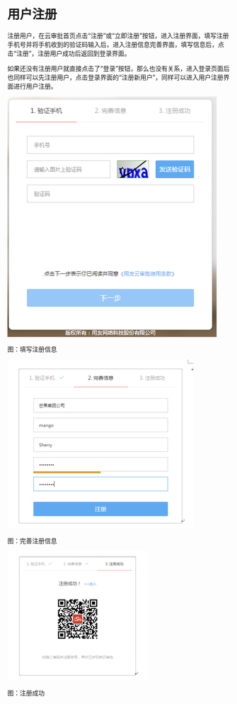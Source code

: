 # 用户注册

注册用户，在云审批首页点击“注册”或“立即注册”按钮，进入注册界面，填写注册手机号并将手机收到的验证码输入后，进入注册信息完善界面，填写信息后，点击“注册”，注册用户成功后返回到登录界面。

如果还没有注册用户就直接点击了“登录”按钮，那么也没有关系，进入登录页面后也同样可以先注册用户，点击登录界面的“注册新用户”，同样可以进入用户注册界面进行用户注册。

![](/articles/approval/3-1/images/image4.png)

图：填写注册信息

![](/articles/approval/3-1/images/image5.png)

图：完善注册信息

![](/articles/approval/3-1/images/image6.png)

图：注册成功